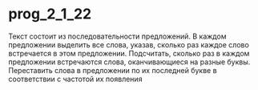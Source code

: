 # prog_2_1_22
Текст состоит из последовательности предложений. 
В каждом предложении выделить все слова, указав, сколько раз каждое слово встречается в этом предложении. 
Подсчитать, сколько раз в каждом предложении встречаются слова, оканчивающиеся на разные буквы.
Переставить слова в предложении по их последней букве в соответствии с частотой их появления
